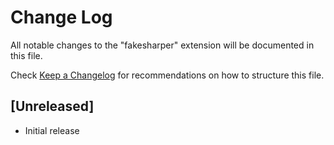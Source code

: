 # Change Log

All notable changes to the "fakesharper" extension will be documented in this file.

Check [Keep a Changelog](http://keepachangelog.com/) for recommendations on how to structure this file.

## [Unreleased]

- Initial release